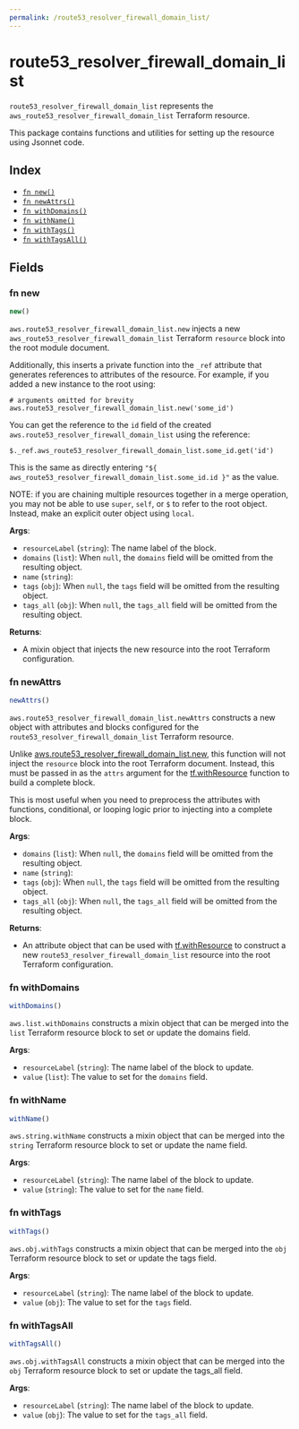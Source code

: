 ```yaml
---
permalink: /route53_resolver_firewall_domain_list/
---
```


# route53_resolver_firewall_domain_list

`route53_resolver_firewall_domain_list` represents the `aws_route53_resolver_firewall_domain_list` Terraform resource.



This package contains functions and utilities for setting up the resource using Jsonnet code.


## Index

* [`fn new()`](#fn-new)
* [`fn newAttrs()`](#fn-newattrs)
* [`fn withDomains()`](#fn-withdomains)
* [`fn withName()`](#fn-withname)
* [`fn withTags()`](#fn-withtags)
* [`fn withTagsAll()`](#fn-withtagsall)

## Fields

### fn new

```ts
new()
```


`aws.route53_resolver_firewall_domain_list.new` injects a new `aws_route53_resolver_firewall_domain_list` Terraform `resource`
block into the root module document.

Additionally, this inserts a private function into the `_ref` attribute that generates references to attributes of the
resource. For example, if you added a new instance to the root using:

    # arguments omitted for brevity
    aws.route53_resolver_firewall_domain_list.new('some_id')

You can get the reference to the `id` field of the created `aws.route53_resolver_firewall_domain_list` using the reference:

    $._ref.aws_route53_resolver_firewall_domain_list.some_id.get('id')

This is the same as directly entering `"${ aws_route53_resolver_firewall_domain_list.some_id.id }"` as the value.

NOTE: if you are chaining multiple resources together in a merge operation, you may not be able to use `super`, `self`,
or `$` to refer to the root object. Instead, make an explicit outer object using `local`.

**Args**:
  - `resourceLabel` (`string`): The name label of the block.
  - `domains` (`list`):  When `null`, the `domains` field will be omitted from the resulting object.
  - `name` (`string`): 
  - `tags` (`obj`):  When `null`, the `tags` field will be omitted from the resulting object.
  - `tags_all` (`obj`):  When `null`, the `tags_all` field will be omitted from the resulting object.

**Returns**:
- A mixin object that injects the new resource into the root Terraform configuration.


### fn newAttrs

```ts
newAttrs()
```


`aws.route53_resolver_firewall_domain_list.newAttrs` constructs a new object with attributes and blocks configured for the `route53_resolver_firewall_domain_list`
Terraform resource.

Unlike [aws.route53_resolver_firewall_domain_list.new](#fn-new), this function will not inject the `resource`
block into the root Terraform document. Instead, this must be passed in as the `attrs` argument for the
[tf.withResource](https://github.com/tf-libsonnet/core/tree/main/docs#fn-withresource) function to build a complete block.

This is most useful when you need to preprocess the attributes with functions, conditional, or looping logic prior to
injecting into a complete block.

**Args**:
  - `domains` (`list`):  When `null`, the `domains` field will be omitted from the resulting object.
  - `name` (`string`): 
  - `tags` (`obj`):  When `null`, the `tags` field will be omitted from the resulting object.
  - `tags_all` (`obj`):  When `null`, the `tags_all` field will be omitted from the resulting object.

**Returns**:
  - An attribute object that can be used with [tf.withResource](https://github.com/tf-libsonnet/core/tree/main/docs#fn-withresource) to construct a new `route53_resolver_firewall_domain_list` resource into the root Terraform configuration.


### fn withDomains

```ts
withDomains()
```

`aws.list.withDomains` constructs a mixin object that can be merged into the `list`
Terraform resource block to set or update the domains field.



**Args**:
  - `resourceLabel` (`string`): The name label of the block to update.
  - `value` (`list`): The value to set for the `domains` field.


### fn withName

```ts
withName()
```

`aws.string.withName` constructs a mixin object that can be merged into the `string`
Terraform resource block to set or update the name field.



**Args**:
  - `resourceLabel` (`string`): The name label of the block to update.
  - `value` (`string`): The value to set for the `name` field.


### fn withTags

```ts
withTags()
```

`aws.obj.withTags` constructs a mixin object that can be merged into the `obj`
Terraform resource block to set or update the tags field.



**Args**:
  - `resourceLabel` (`string`): The name label of the block to update.
  - `value` (`obj`): The value to set for the `tags` field.


### fn withTagsAll

```ts
withTagsAll()
```

`aws.obj.withTagsAll` constructs a mixin object that can be merged into the `obj`
Terraform resource block to set or update the tags_all field.



**Args**:
  - `resourceLabel` (`string`): The name label of the block to update.
  - `value` (`obj`): The value to set for the `tags_all` field.
